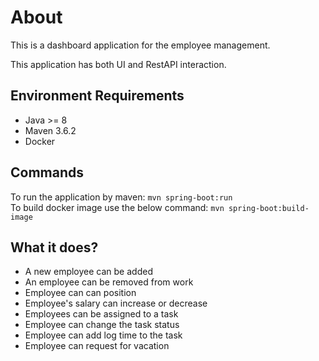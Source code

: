 # About 
This is a dashboard application for the employee management.

This application has both UI and RestAPI interaction.

## Environment Requirements
- Java >= 8
- Maven 3.6.2
- Docker

## Commands
To run the application by maven:
```mvn spring-boot:run``` <br>
To build docker image use the below command: 
```mvn spring-boot:build-image```

## What it does?
- A new employee can be added
- An employee can be removed from work
- Employee can can position
- Employee's salary can increase or decrease
- Employees can be assigned to a task
- Employee can change the task status
- Employee can add log time to the task
- Employee can request for vacation

[](https://github.com/AzarguNazari/employee-dashboard/blob/master/documentation/images/mainpage.png?raw=true)

[](https://github.com/AzarguNazari/employee-dashboard/blob/master/documentation/images/taskpage.png?raw=true)

[](https://github.com/AzarguNazari/employee-dashboard/blob/master/documentation/images/attendence.png?raw=true)
